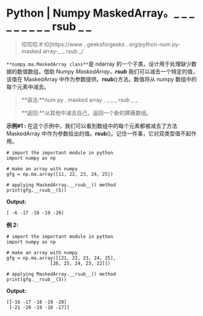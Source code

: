 # Python | Numpy MaskedArray。_ _ _ _ _ _ _ _ _ rsub _ _

> 哎哎哎:# t0]https://www . geeksforgeeks . org/python-num py-masked array-_ _ rsub _/

`**numpy.ma.MaskedArray class**`是 ndarray 的一个子类，设计用于处理缺少数据的数值数组。借助 Numpy *MaskedArray。__rsub__* 我们可以减去一个特定的值，该值在 MaskedArray 中作为参数提供。__rsub__()方法。数值将从 numpy 数组中的每个元素中减去。

> **语法:**num py . masked array . _ _ _ rsub _ _
> 
> **返回:**从其他中减去自己，返回一个新的屏蔽数组。

**示例#1 :**
在这个示例中，我们可以看到数组中的每个元素都被减去了方法 MaskedArray 中作为参数给出的值。__rsub__()。记住一件事，它对双类型值不起作用。

```
# import the important module in python 
import numpy as np 

# make an array with numpy 
gfg = np.ma.array([11, 22, 23, 24, 25]) 

# applying MaskedArray.__rsub__() method 
print(gfg.__rsub__(5)) 
```

**Output:**

```
[ -6 -17 -18 -19 -20]

```

**例 2:**

```
# import the important module in python 
import numpy as np 

# make an array with numpy 
gfg = np.ma.array([[21, 22, 23, 24, 25], 
                [26, 25, 24, 23, 22]]) 

# applying MaskedArray.__rsub__() method 
print(gfg.__rsub__(5)) 
```

**Output:**

```
[[-16 -17 -18 -19 -20]
 [-21 -20 -19 -18 -17]]

```